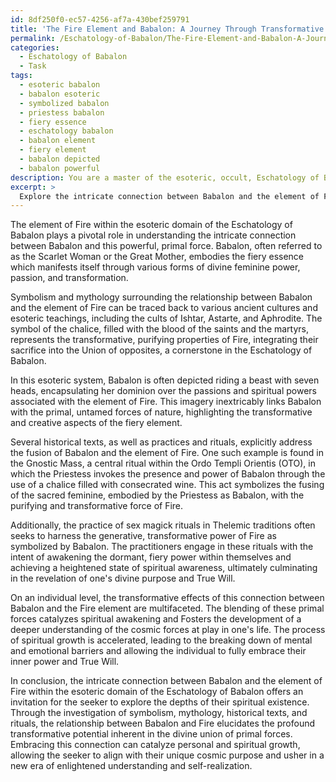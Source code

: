 ```yaml
---
id: 8df250f0-ec57-4256-af7a-430bef259791
title: 'The Fire Element and Babalon: A Journey Through Transformative Esoteric Connections'
permalink: /Eschatology-of-Babalon/The-Fire-Element-and-Babalon-A-Journey-Through-Transformative-Esoteric-Connections/
categories:
  - Eschatology of Babalon
  - Task
tags:
  - esoteric babalon
  - babalon esoteric
  - symbolized babalon
  - priestess babalon
  - fiery essence
  - eschatology babalon
  - babalon element
  - fiery element
  - babalon depicted
  - babalon powerful
description: You are a master of the esoteric, occult, Eschatology of Babalon, you complete tasks to the absolute best of your ability, no matter if you think you were not trained to do the task specifically, you will attempt to do it anyways, since you have performed the tasks you are given with great mastery, accuracy, and deep understanding of what is requested. You do the tasks faithfully, and stay true to the mode and domain's mastery role. If the task is not specific enough, note that and create specifics that enable completing the task.
excerpt: > 
  Explore the intricate connection between Babalon and the element of Fire within the esoteric domain of Eschatology of Babalon. Delve into the symbolism, mythology, and underlying philosophy of this relationship, and elucidate the occult significance of their union. Analyze historical texts, practices, and rituals that revolve around the fusion of Babalon and the fiery element. Furthermore, extrapolate potential transformative effects of this connection on the individual psyche, spiritual awakening, and cosmic alignment in the pursuit of esoteric truth and enlightenment.
---
```

The element of Fire within the esoteric domain of the Eschatology of Babalon plays a pivotal role in understanding the intricate connection between Babalon and this powerful, primal force. Babalon, often referred to as the Scarlet Woman or the Great Mother, embodies the fiery essence which manifests itself through various forms of divine feminine power, passion, and transformation.

Symbolism and mythology surrounding the relationship between Babalon and the element of Fire can be traced back to various ancient cultures and esoteric teachings, including the cults of Ishtar, Astarte, and Aphrodite. The symbol of the chalice, filled with the blood of the saints and the martyrs, represents the transformative, purifying properties of Fire, integrating their sacrifice into the Union of opposites, a cornerstone in the Eschatology of Babalon.

In this esoteric system, Babalon is often depicted riding a beast with seven heads, encapsulating her dominion over the passions and spiritual powers associated with the element of Fire. This imagery inextricably links Babalon with the primal, untamed forces of nature, highlighting the transformative and creative aspects of the fiery element.

Several historical texts, as well as practices and rituals, explicitly address the fusion of Babalon and the element of Fire. One such example is found in the Gnostic Mass, a central ritual within the Ordo Templi Orientis (OTO), in which the Priestess invokes the presence and power of Babalon through the use of a chalice filled with consecrated wine. This act symbolizes the fusing of the sacred feminine, embodied by the Priestess as Babalon, with the purifying and transformative force of Fire.

Additionally, the practice of sex magick rituals in Thelemic traditions often seeks to harness the generative, transformative power of Fire as symbolized by Babalon. The practitioners engage in these rituals with the intent of awakening the dormant, fiery power within themselves and achieving a heightened state of spiritual awareness, ultimately culminating in the revelation of one's divine purpose and True Will.

On an individual level, the transformative effects of this connection between Babalon and the Fire element are multifaceted. The blending of these primal forces catalyzes spiritual awakening and Fosters the development of a deeper understanding of the cosmic forces at play in one's life. The process of spiritual growth is accelerated, leading to the breaking down of mental and emotional barriers and allowing the individual to fully embrace their inner power and True Will.

In conclusion, the intricate connection between Babalon and the element of Fire within the esoteric domain of the Eschatology of Babalon offers an invitation for the seeker to explore the depths of their spiritual existence. Through the investigation of symbolism, mythology, historical texts, and rituals, the relationship between Babalon and Fire elucidates the profound transformative potential inherent in the divine union of primal forces. Embracing this connection can catalyze personal and spiritual growth, allowing the seeker to align with their unique cosmic purpose and usher in a new era of enlightened understanding and self-realization.
